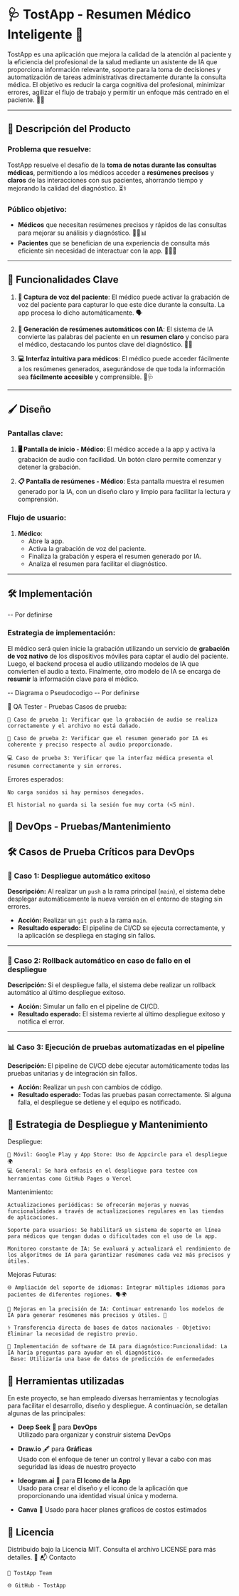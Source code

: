# 🩺 **TostApp** - Resumen Médico Inteligente 🤖

TostApp es una aplicación que mejora la calidad de la atención al paciente y la eficiencia del profesional de la salud mediante un asistente de IA que proporciona información relevante, soporte para la toma de decisiones y automatización de tareas administrativas directamente durante la consulta médica. El objetivo es reducir la carga cognitiva del profesional, minimizar errores, agilizar el flujo de trabajo y permitir un enfoque más centrado en el paciente. 🏥💬

---

## 🚀 **Descripción del Producto**

### **Problema que resuelve**:
TostApp resuelve el desafío de la **toma de notas durante las consultas médicas**, permitiendo a los médicos acceder a **resúmenes precisos** y **claros** de las interacciones con sus pacientes, ahorrando tiempo y mejorando la calidad del diagnóstico. ⏳⚕️

### **Público objetivo**:
- **Médicos** que necesitan resúmenes precisos y rápidos de las consultas para mejorar su análisis y diagnóstico. 👨‍⚕️📊
- **Pacientes** que se benefician de una experiencia de consulta más eficiente sin necesidad de interactuar con la app. 👩‍⚕️💬

---

## 🌟 **Funcionalidades Clave**

1. **🎤 Captura de voz del paciente**:
   El médico puede activar la grabación de voz del paciente para capturar lo que este dice durante la consulta. La app procesa lo dicho automáticamente. 🗣️

2. **🧠 Generación de resúmenes automáticos con IA**:
   El sistema de IA convierte las palabras del paciente en un **resumen claro** y conciso para el médico, destacando los puntos clave del diagnóstico. 🤖💡

3. **💻 Interfaz intuitiva para médicos**:
   El médico puede acceder fácilmente a los resúmenes generados, asegurándose de que toda la información sea **fácilmente accesible** y comprensible. 📑🩺

---

## 🖌️ **Diseño**

### **Pantallas clave**:

1. **🖥️ Pantalla de inicio - Médico**:
   El médico accede a la app y activa la grabación de audio con facilidad. Un botón claro permite comenzar y detener la grabación.

2. **📋 Pantalla de resúmenes - Médico**:
   Esta pantalla muestra el resumen generado por la IA, con un diseño claro y limpio para facilitar la lectura y comprensión.

### **Flujo de usuario**:

1. **Médico**:
   - Abre la app.
   - Activa la grabación de voz del paciente.
   - Finaliza la grabación y espera el resumen generado por IA.
   - Analiza el resumen para facilitar el diagnóstico.

---

## 🛠️ **Implementación**

-- Por definirse

### **Estrategia de implementación**:

El médico será quien inicie la grabación utilizando un servicio de **grabación de voz nativo** de los dispositivos móviles para captar el audio del paciente. Luego, el backend procesa el audio utilizando modelos de IA que convierten el audio a texto. Finalmente, otro modelo de IA se encarga de **resumir** la información clave para el médico.

-- Diagrama o Pseudocodigo
-- Por definirse


🔧 QA Tester - Pruebas
Casos de prueba:

    🎤 Caso de prueba 1: Verificar que la grabación de audio se realiza correctamente y el archivo no está dañado.

    📝 Caso de prueba 2: Verificar que el resumen generado por IA es coherente y preciso respecto al audio proporcionado.

    💻 Caso de prueba 3: Verificar que la interfaz médica presenta el resumen correctamente y sin errores.

Errores esperados:

    No carga sonidos si hay permisos denegados.

    El historial no guarda si la sesión fue muy corta (<5 min).

  ## 🔧 DevOps - Pruebas/Mantenimiento
  
## 🛠️ Casos de Prueba Críticos para DevOps

### 🚀 Caso 1: Despliegue automático exitoso
**Descripción:** Al realizar un `push` a la rama principal (`main`), el sistema debe desplegar automáticamente la nueva versión en el entorno de staging sin errores.
- **Acción:** Realizar un `git push` a la rama `main`.
- **Resultado esperado:** El pipeline de CI/CD se ejecuta correctamente, y la aplicación se despliega en staging sin fallos.

---

### 🔄 Caso 2: Rollback automático en caso de fallo en el despliegue
**Descripción:** Si el despliegue falla, el sistema debe realizar un rollback automático al último despliegue exitoso.
- **Acción:** Simular un fallo en el pipeline de CI/CD.
- **Resultado esperado:** El sistema revierte al último despliegue exitoso y notifica el error.

---

### 📊 Caso 3: Ejecución de pruebas automatizadas en el pipeline
**Descripción:** El pipeline de CI/CD debe ejecutar automáticamente todas las pruebas unitarias y de integración sin fallos.
- **Acción:** Realizar un `push` con cambios de código.
- **Resultado esperado:** Todas las pruebas pasan correctamente. Si alguna falla, el despliegue se detiene y el equipo es notificado.

## 🚀 Estrategia de Despliegue y Mantenimiento
Despliegue:

    📱 Móvil: Google Play y App Store: Uso de Appcircle para el despliegue 🌍
    💻 General: Se harà enfasis en el despliegue para testeo con herramientas como GitHub Pages o Vercel
    

Mantenimiento:

    Actualizaciones periódicas: Se ofrecerán mejoras y nuevas funcionalidades a través de actualizaciones regulares en las tiendas de aplicaciones.

    Soporte para usuarios: Se habilitará un sistema de soporte en línea para médicos que tengan dudas o dificultades con el uso de la app.

    Monitoreo constante de IA: Se evaluará y actualizará el rendimiento de los algoritmos de IA para garantizar resúmenes cada vez más precisos y útiles.

Mejoras Futuras:

    🌐 Ampliación del soporte de idiomas: Integrar múltiples idiomas para pacientes de diferentes regiones. 🗣️🌍

    🧠 Mejoras en la precisión de IA: Continuar entrenando los modelos de IA para generar resúmenes más precisos y útiles. 🚀
    
    ⚕️ Transferencia directa de bases de datos nacionales - Objetivo: Eliminar la necesidad de registro previo.
    
    📝 Implementación de software de IA para diagnóstico:Funcionalidad: La IA haría preguntas para ayudar en el diagnóstico.
     Base: Utilizaría una base de datos de predicción de enfermedades

## 📅 Herramientas utilizadas

En este proyecto, se han empleado diversas herramientas y tecnologías para facilitar el desarrollo, diseño y despliegue. A continuación, se detallan algunas de las principales:

- **Deep Seek** 🐋 para **DevOps**  
  Utilizado para organizar y construir sistema DevOps

- **Draw.io** 🖋️ para **Gráficas**  
  Usado con el enfoque de tener un control y llevar a cabo con mas seguridad las ideas de nuestro proyecto

- **Ideogram.ai** 🌄 para **El Icono de la App**  
  Usado para crear el diseño y el icono de la aplicación que proporcionando una identidad visual única y moderna.

- **Canva** 🎨 
   Usado para hacer planes graficos de costos estimados


## 📝 Licencia

Distribuido bajo la Licencia MIT. Consulta el archivo LICENSE para más detalles. 📄
📬 Contacto

    👤 TostApp Team

    🌐 GitHub - TostApp
